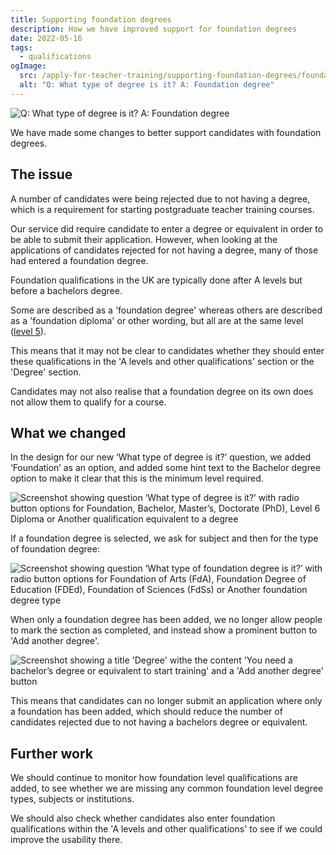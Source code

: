 ```yaml
---
title: Supporting foundation degrees
description: How we have improved support for foundation degrees
date: 2022-05-16
tags:
  - qualifications
ogImage:
  src: /apply-for-teacher-training/supporting-foundation-degrees/foundation-degree.png
  alt: "Q: What type of degree is it? A: Foundation degree"
---
```

![Q: What type of degree is it? A: Foundation degree](/apply-for-teacher-training/supporting-foundation-degrees/foundation-degree.png)

We have made some changes to better support candidates with foundation degrees.

## The issue

A number of candidates were being rejected due to not having a degree, which is a requirement for starting postgraduate teacher training courses.

Our service did require candidate to enter a degree or equivalent in order to be able to submit their application. However, when looking at the applications of candidates rejected for not having a degree, many of those had entered a foundation degree.

Foundation qualifications in the UK are typically done after A levels but before a bachelors degree.

Some are described as a 'foundation degree' whereas others are described as a 'foundation diploma' or other wording, but all are at the same level ([level 5](https://www.gov.uk/what-different-qualification-levels-mean/list-of-qualification-levels)).

This means that it may not be clear to candidates whether they should enter these qualifications in the 'A levels and other qualifications' section or the 'Degree' section.

Candidates may not also realise that a foundation degree on its own does not allow them to qualify for a course.

## What we changed

In the design for our new ‘What type of degree is it?’ question, we added ‘Foundation’ as an option, and added some hint text to the Bachelor degree option to make it clear that this is the minimum level required.

![Screenshot showing question ‘What type of degree is it?’ with radio button options for Foundation, Bachelor, Master’s, Doctorate (PhD), Level 6 Diploma or Another qualification equivalent to a degree](degree-flow-new-degree-type.png)

If a foundation degree is selected, we ask for subject and then for the type of foundation degree:

![Screenshot showing question ‘What type of foundation degree is it?’ with radio button options for Foundation of Arts (FdA), Foundation Degree of Education (FDEd), Foundation of Sciences (FdSs) or Another foundation degree type](type-of-foundation-degree.png)

When only a foundation degree has been added, we no longer allow people to mark the section as completed, and instead show a prominent button to 'Add another degree'.

![Screenshot showing a title 'Degree' withe the content 'You need a bachelor’s degree or equivalent to start training' and a 'Add another degree' button](only-foundation-degree-added.png)

This means that candidates can no longer submit an application where only a foundation has been added, which should reduce the number of candidates rejected due to not having a bachelors degree or equivalent.

## Further work

We should continue to monitor how foundation level qualifications are added, to see whether we are missing any common foundation level degree types, subjects or institutions.

We should also check whether candidates also enter foundation qualifications within the 'A levels and other qualifications' to see if we could improve the usability there.
